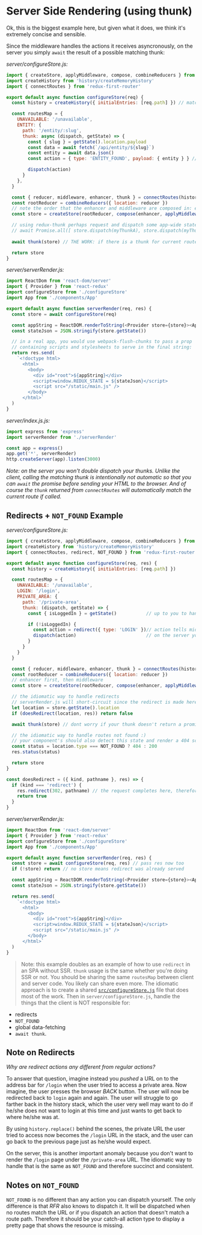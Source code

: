 # Server Side Rendering (using thunk)
Ok, this is the biggest example here, but given what it does, we think it's extremely concise and sensible. 

Since the middleware handles the actions it receives asyncronously, on the server you simply `await` the result of a possible matching thunk:

*server/configureStore.js:*
```js
import { createStore, applyMiddleware, compose, combineReducers } from 'redux'
import createHistory from 'history/createMemoryHistory'
import { connectRoutes } from 'redux-first-router'

export default async function configureStore(req) {
  const history = createHistory({ initialEntries: [req.path] }) // match initial route to express path

  const routesMap = {
    UNAVAILABLE: '/unavailable',
    ENTITY: { 
      path: '/entity/:slug',
      thunk: async (dispatch, getState) => {
        const { slug } = getState().location.payload
        const data = await fetch(`/api/entity/${slug}`)
        const entity = await data.json()
        const action = { type: 'ENTITY_FOUND', payload: { entity } } // you handle this action type

        dispatch(action)
      }
    },
  }

  const { reducer, middleware, enhancer, thunk } = connectRoutes(history, routesMap) // notice `thunk`
  const rootReducer = combineReducers({ location: reducer })
  // note the order that the enhancer and middleware are composed in: enhancer first, then middleware
  const store = createStore(rootReducer, compose(enhancer, applyMiddleware(middleware)))

  // using redux-thunk perhaps request and dispatch some app-wide state as well, e.g:
  // await Promise.all([ store.dispatch(myThunkA), store.dispatch(myThunkB) ])
  
  await thunk(store) // THE WORK: if there is a thunk for current route, it will be awaited here

  return store
}
```

*server/serverRender.js:*
```javascript
import ReactDom from 'react-dom/server'
import { Provider } from 'react-redux'
import configureStore from './configureStore'
import App from './components/App'

export default async function serverRender(req, res) {
  const store = await configureStore(req)

  const appString = ReactDOM.renderToString(<Provider store={store}><App /></Provider>)
  const stateJson = JSON.stringify(store.getState())

  // in a real app, you would use webpack-flush-chunks to pass a prop
  // containing scripts and stylesheets to serve in the final string:
  return res.send(
    `<!doctype html>
      <html>
        <body>
          <div id="root">${appString}</div>
          <script>window.REDUX_STATE = ${stateJson}</script>
          <script src="/static/main.js" />
        </body>
      </html>`
  )
}
```

*server/index.js.js:*
```js
import express from 'express'
import serverRender from './serverRender'

const app = express()
app.get('*', serverRender)
http.createServer(app).listen(3000)
```

*Note: on the server you won't double dispatch your thunks. Unlike the client, calling the matching thunk is intentionally not automatic so that you can `await` the promise before sending your HTML to the browser. And of course the `thunk` returned from `connectRoutes` will automatically match the current route if called.*


## Redirects + `NOT_FOUND` Example

*server/configureStore.js:*
```js
import { createStore, applyMiddleware, compose, combineReducers } from 'redux'
import createHistory from 'history/createMemoryHistory'
import { connectRoutes, redirect, NOT_FOUND } from 'redux-first-router'

export default async function configureStore(req, res) {
  const history = createHistory({ initialEntries: [req.path] })

  const routesMap = {
    UNAVAILABLE: '/unavailable',
    LOGIN: '/login',
    PRIVATE_AREA: {
      path: '/private-area',
      thunk: (dispatch, getState) => {
        const { isLoggedIn } = getState()           // up to you to handle via standard redux techniques

        if (!isLoggedIn) {
          const action = redirect({ type: 'LOGIN' })// action tells middleware to use history.replace()
          dispatch(action)                          // on the server you detect a redirect as done below
        }
      }
    }
  }

  const { reducer, middleware, enhancer, thunk } = connectRoutes(history, routesMap) 
  const rootReducer = combineReducers({ location: reducer })
  // enhancer first, then middleware
  const store = createStore(rootReducer, compose(enhancer, applyMiddleware(middleware)))

  // the idiomatic way to handle redirects
  // serverRender.js will short-circuit since the redirect is made here already
  let location = store.getState().location
  if (doesRedirect(location, res)) return false

  await thunk(store) // dont worry if your thunk doesn't return a promise

  // the idiomatic way to handle routes not found :)
  // your component's should also detect this state and render a 404 scene
  const status = location.type === NOT_FOUND ? 404 : 200
  res.status(status)

  return store
}

const doesRedirect = ({ kind, pathname }, res) => {
  if (kind === 'redirect') {
    res.redirect(302, pathname) // the request completes here, therefore we must short-circuit after
    return true
  }
}
```

*server/serverRender.js:*
```javascript
import ReactDom from 'react-dom/server'
import { Provider } from 'react-redux'
import configureStore from './configureStore'
import App from './components/App'

export default async function serverRender(req, res) {
  const store = await configureStore(req, res) // pass res now too
  if (!store) return // no store means redirect was already served

  const appString = ReactDOM.renderToString(<Provider store={store}><App /></Provider>)
  const stateJson = JSON.stringify(store.getState())

  return res.send(
    `<!doctype html>
      <html>
        <body>
          <div id="root">${appString}</div>
          <script>window.REDUX_STATE = ${stateJson}</script>
          <script src="/static/main.js" />
        </body>
      </html>`
  )
}
```

> Note: this example doubles as an example of how to use `redirect` in an SPA without SSR. `thunk` usage is the same whether you're doing SSR or not. You should be sharing the same `routesMap` between client and server code. You likely can share even more. The idiomatic approach is to create a shared [`src/configureStore.js`](https://github.com/faceyspacey/redux-first-router-demo/blob/master/server/configureStore.js#L10) file that does most of the work. Then in `server/configureStore.js`, handle the things that the client is NOT responsible for:

- redirects
- `NOT_FOUND`
- global data-fetching
- `await thunk`.


## Note on Redirects

*Why are redirect actions any different from regular actions?* 

To answer that question, imagine instead
you *pushed* a URL on to the address bar for `/login` when the user tried to access a private area. Now imagine, the user
presses the browser *BACK* button. The user will now be redirected back to `login` again and again. The user will struggle to go farther
back in the history stack, which the user very well may want to do if he/she does not want to login at this time and 
just wants to get back to where he/she was at. 

By using `history.replace()` behind the scenes, the private URL the user tried
to access now becomes the `/login` URL in the stack, and the user can go back to the previous page just as he/she would expect.

On the server, this is another important anomaly because you don't want to render the `/login` page under the `/private-area` URL.
The idiomatic way to handle that is the same as `NOT_FOUND` and therefore succinct and consistent.

## Notes on `NOT_FOUND`

`NOT_FOUND` is no different than any action you can dispatch yourself. The only difference is that *RFR* also knows to dispatch it. It will be dispatched when no routes match the URL or if you dispatch an action that doesn't match a route path. Therefore it should be your catch-all action type to display a pretty page that shows the resource is missing. 
